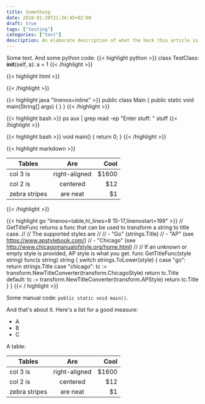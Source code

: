 ```yaml
---
title: Something
date: 2018-01-20T21:34:45+02:00
draft: true
tags: ["testing"]
categories: ["test"]
description: An elaborate description of what the heck this article is about
---
```

Some text. And some python code:
{{< highlight python >}}
class TestClass:
    __init__(self, a):
        a = 1
{{< /highlight >}}

{{< highlight html >}}
  <html>
    <body></body>
  </html>
{{< /highlight >}}

{{< highlight java "linenos=inline" >}}
public class Main {
  public static void main(String[] args) {
  }
}
{{< /highlight >}}

{{< highlight bash >}}
ps aux | grep
read -ep "Enter stuff: " stuff
{{< /highlight >}}

{{< highlight bash >}}
void main() {
  return 0;
}
{{< /highlight >}}

{{< highlight markdown >}}

| Tables        | Are           | Cool  |
| ------------- |:-------------:| -----:|
| col 3 is      | right-aligned | $1600 |
| col 2 is      | centered      |   $12 |
| zebra stripes | are neat      |    $1 |

{{< /highlight >}}

{{< highlight go "linenos=table,hl_lines=8 15-17,linenostart=199" >}}
// GetTitleFunc returns a func that can be used to transform a string to title case.
//
// The supported styles are
//
// - "Go" (strings.Title)
// - "AP" (see https://www.apstylebook.com/)
// - "Chicago" (see http://www.chicagomanualofstyle.org/home.html)
//
// If an unknown or empty style is provided, AP style is what you get.
func GetTitleFunc(style string) func(s string) string {
  switch strings.ToLower(style) {
  case "go":
    return strings.Title
  case "chicago":
    tc := transform.NewTitleConverter(transform.ChicagoStyle)
    return tc.Title
  default:
    tc := transform.NewTitleConverter(transform.APStyle)
    return tc.Title
  }
}
{{< / highlight >}}


Some manual code: `public static void main()`. 

And that's about it. Here's a list for a good measure:

- A
- B
- C


A table: 

| Tables        | Are           | Cool  |
| ------------- |:-------------:| -----:|
| col 3 is      | right-aligned | $1600 |
| col 2 is      | centered      |   $12 |
| zebra stripes | are neat      |    $1 |